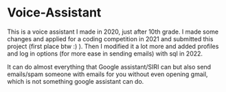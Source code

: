 # Voice-Assistant
This is a voice assistant I made in 2020, just after 10th grade. I made some changes and applied for a coding competition in 2021 and submitted this project (first place btw :) ). Then I modified it a lot more and added profiles and log in options (for more ease in sending emails) with sql in 2022. 

It can do almost everything that Google assistant/SIRI can but also send emails/spam someone with emails for you without even opening gmail, which is not something google assistant can do.
